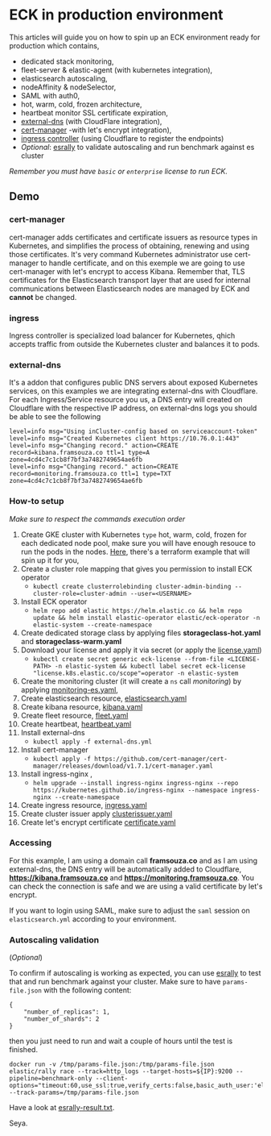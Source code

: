 # ECK in production environment

This articles will guide you on how to spin up an ECK environment ready for production which contains,

- dedicated stack monitoring,
- fleet-server & elastic-agent (with kubernetes integration),
- elasticsearch autoscaling,
- nodeAffinity & nodeSelector,
- SAML with auth0,
- hot, warm, cold, frozen architecture,
- heartbeat monitor SSL certificate expiration,
- [external-dns](https://github.com/kubernetes-sigs/external-dns) (with CloudFlare integration),
- [cert-manager](https://github.com/cert-manager/cert-manager) -with let's encrypt integration),
- [ingress controller](https://kubernetes.github.io/ingress-nginx/) (using Cloudflare to register the endpoints)
- _Optional_: [esrally](https://esrally.readthedocs.io/en/stable/) to validate autoscaling and run benchmark against es cluster

_Remember you must have `basic` or `enterprise` license to run ECK._

## Demo

### cert-manager
cert-manager adds certificates and  certificate issuers as resource types in Kubernetes, and simplifies the process of obtaining, renewing and using those certificates. It's very command Kubernetes administrator use cert-manager to handle certificate, and on this exemple we are going to use cert-manager with let's encrypt to access Kibana. Remember that, TLS certificates for the Elasticsearch transport layer that are used for internal communications between Elasticsearch nodes are managed by ECK and **cannot** be changed.

### ingress
Ingress controller is specialized load balancer for Kubernetes, qhich accepts traffic from outside the Kubernetes cluster and balances it to pods.

### external-dns
It's a addon that configures public DNS servers about exposed Kubernetes services, on this examples we are integrating external-dns with Cloudflare. For each Ingress/Service resource you us, a DNS entry will created on Cloudflare with the respective IP address, on external-dns logs you should be able to see the following

```
level=info msg="Using inCluster-config based on serviceaccount-token"
level=info msg="Created Kubernetes client https://10.76.0.1:443"
level=info msg="Changing record." action=CREATE record=kibana.framsouza.co ttl=1 type=A zone=4cd4c7c1cb8f7bf3a7482749654ae6fb
level=info msg="Changing record." action=CREATE record=monitoring.framsouza.co ttl=1 type=TXT zone=4cd4c7c1cb8f7bf3a7482749654ae6fb
```

### How-to setup

_Make sure to respect the commands execution order_

1. Create GKE cluster with Kubernetes `type` hot, warm, cold,  frozen for each dedicated node pool, make sure you will have enough resouce to run the pods in the nodes. [Here](https://github.com/framsouza/terraform), there's a terraform example that will spin up it for you,
2. Create a cluster role mapping that gives you permission to install ECK operator
	- `kubectl create clusterrolebinding cluster-admin-binding --cluster-role=cluster-admin --user=<USERNAME>`
3. Install ECK operator
	- `helm repo add elastic https://helm.elastic.co && helm repo update && helm install elastic-operator elastic/eck-operator -n elastic-system --create-namespace`
4. Create dedicated storage class by applying files **storageclass-hot.yaml** and **storageclass-warm.yaml**
5. Download your license and apply it via secret (or apply the [license.yaml](https://github.com/framsouza/eck-ready-for-production/blob/main/license.yaml))
	- `kubectl create secret generic eck-license --from-file <LICENSE-PATH> -n elastic-system && kubectl label secret eck-license "license.k8s.elastic.co/scope"=operator -n elastic-system`
6. Create the monitoring cluster (it will create a `ns` call *monitoring*) by applying [monitoring-es.yaml](https://github.com/framsouza/eck-ready-for-production/blob/main/monitoring-es.yaml),
7. Create elasticsearch resource, [elasticsearch.yaml](https://github.com/framsouza/eck-ready-for-production/blob/main/elasticsearch.yaml)
8. Create kibana resource, [kibana.yaml](https://github.com/framsouza/eck-ready-for-production/blob/main/kibana.yaml)
9. Create fleet resource, [fleet.yaml](https://github.com/framsouza/eck-ready-for-production/blob/main/fleet.yaml)
10. Create heartbeat, [heartbeat.yaml](https://github.com/framsouza/eck-ready-for-production/blob/main/heartbeat.yaml)
11. Install external-dns
	- `kubectl apply -f external-dns.yml`
12. Install cert-manager
	- `kubectl apply -f https://github.com/cert-manager/cert-manager/releases/download/v1.7.1/cert-manager.yaml`
13. Install ingress-nginx ,
	- `helm upgrade --install ingress-nginx ingress-nginx --repo https://kubernetes.github.io/ingress-nginx --namespace ingress-nginx --create-namespace`
16. Create ingress resource, [ingress.yaml](https://github.com/framsouza/eck-ready-for-production/blob/main/ingress.yaml)
14. Create cluster issuer apply [clusterissuer.yaml](https://github.com/framsouza/eck-ready-for-production/blob/main/clusterissuer.yaml)
15. Create let's encrypt certificate [certificate.yaml](https://github.com/framsouza/eck-ready-for-production/blob/main/certificate.yaml)

### Accessing

For this example, I am using a domain call **framsouza.co** and as I am using external-dns, the DNS entry will be automatically added to Cloudflare, **https://kibana.framsouza.co** and **https://monitoring.framsouza.co**.
You can check the connection is safe and we are using a valid certificate by let's encrypt.

If you want to login using SAML, make sure to adjust the `saml` session on `elasticsearch.yml` according to your environment.


### Autoscaling validation
(_Optional_)

To confirm if autoscaling is working as expected, you can use [esrally](https://esrally.readthedocs.io/en/stable/) to test that and run benchmark against your cluster. Make sure to have `params-file.json` with the following content:
```
{
    "number_of_replicas": 1,
    "number_of_shards": 2
}
```

then you just need to run and wait a couple of hours until the test is finished.

```
docker run -v /tmp/params-file.json:/tmp/params-file.json elastic/rally race --track=http_logs --target-hosts=${IP}:9200 --pipeline=benchmark-only --client-options="timeout:60,use_ssl:true,verify_certs:false,basic_auth_user:'elastic',basic_auth_password:'${PASSWORD}'"  --track-params=/tmp/params-file.json
```

Have a look at [esrally-result.txt](https://github.com/framsouza/eck-ready-for-production/blob/main/esrally-result.txt).


Seya.
